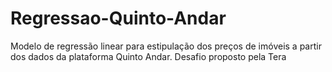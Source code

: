 # Regressao-Quinto-Andar
 Modelo de regressão linear para estipulação dos preços de imóveis a partir dos dados da plataforma Quinto Andar. Desafio proposto pela Tera
